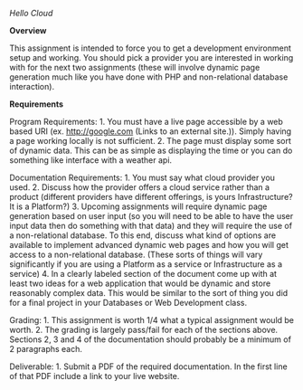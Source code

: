 *Hello Cloud*

**Overview**

This assignment is intended to force you to get a development environment setup and working. You should pick a provider you are interested in working with for the next two assignments (these will involve dynamic page generation much like you have done with PHP and non-relational database interaction).

**Requirements**

Program Requirements:
    1. You must have a live page accessible by a web based URI (ex. http://google.com (Links to an external site.)). Simply having a page working locally is not sufficient.
    2. The page must display some sort of dynamic data. This can be as simple as displaying the time or you can do something like interface with a weather api.

Documentation Requirements:
    1. You must say what cloud provider you used.
    2. Discuss how the provider offers a cloud service rather than a product (different providers have different offerings, is yours Infrastructure? It is a Platform?)
    3. Upcoming assignments will require dynamic page generation based on user input (so you will need to be able to have the user input data then do something with that data) and they will require the use of a non-relational database. To this end, discuss what kind of options are available to implement advanced dynamic web pages and how you will get access to a non-relational database. (These sorts of things will vary significantly if you are using a Platform as a service or Infrastructure as a service)
    4. In a clearly labeled section of the document come up with at least two ideas for a web application that would be dynamic and store reasonably complex data. This would be similar to the sort of thing you did for a final project in your Databases or Web Development class.

Grading:
    1. This assignment is worth 1/4 what a typical assignment would be worth.
    2. The grading is largely pass/fail for each of the sections above. Sections 2, 3 and 4 of the documentation should probably be a minimum of 2 paragraphs each.

Deliverable:
    1. Submit a PDF of the required documentation. In the first line of that PDF include a link to your live website.
